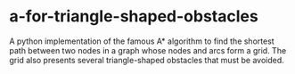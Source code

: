 # a-for-triangle-shaped-obstacles

A python implementation of the famous A\* algorithm to find the shortest path between two nodes in a graph whose nodes and arcs form a grid. The grid also presents several triangle-shaped obstacles that must be avoided.
